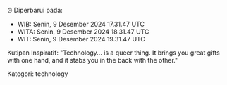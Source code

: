 ⏰ Diperbarui pada:
- WIB: Senin, 9 Desember 2024 17.31.47 UTC
- WITA: Senin, 9 Desember 2024 18.31.47 UTC
- WIT: Senin, 9 Desember 2024 19.31.47 UTC

Kutipan Inspiratif:
"Technology... is a queer thing. It brings you great gifts with one hand, and it stabs you in the back with the other."


Kategori: technology

